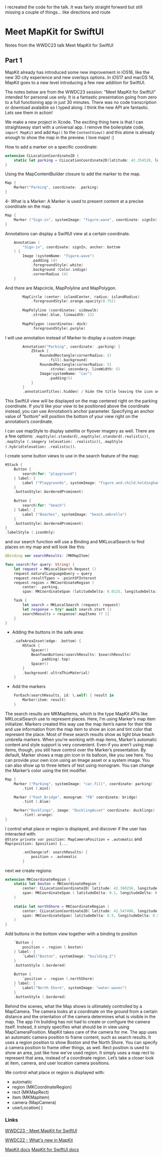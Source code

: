 I recreated the code for the talk. It was fairly straight forward but still missing a couple of things... like directions and route



# Meet MapKit for SwiftUI
Notes from the WWDC23 talk Meet MapKit for SwiftUI
 
## Part 1

MapKit already has introduced some new improvement in iOS16, like the new 3D city experience and new overlays options. In iOS17 and macOS 14, MapKit goes to a new level introducing a few new addition for SwiftUI.

The notes below are from the WWDC23 session: "Meet MapKit for SwiftUI" intended for personal use only. It is a fantastic presentation going from zero to a full functioning app in just 30 minutes. There was no code transcription or download avalaible so I typed along. 
I think the new API are fantastic. Lets see them in action! 


We make a new project in Xcode. The exciting thing here is that I can straightaway start with a universal app. I remove the boilerplate code, `import MapKit` and add `Map()` to the `ContentView()` and this alone is already enough to show the map in the preview. I love maps! :)
  
How to add a marker on a specific coordinate:
```swift
extension CLLocationCoordinate2D {
    static let parking = CLLocationCoordinate2D(latitude: 42.354528, longitude: -71.068369)
}
```


Using the MapContentBuilder closure to add the marker to the map. 

```swift
Map {
    Marker("Parking", coordinate: .parking)
}
```
4- What is a Marker: A Marker is used to present content at a precise coordinate on the map.
```swift
Map {
    Marker ("Sign-in", systemImage: "figure.wave", coordinate: signIn)
}
``` 
Annotations can display a SwiftUI view at a certain coordinate.   
```swift
    Annotation (
        "Sign-in", coordinate: signIn, anchor: bottom
    ) {
        Image (systemName: "figure.wave")
            .padding (4)
            .foregroundStyle(.white)
            .background (Color.indigo)
            .cornerRadius (4)
    }
```
And there are Mapcircle, MapPolyline and MapPolygon.
```swift
        MapCircle (center: islandCenter, radius: islandRadius)
            .foregroundStyle(.orange.opacity(0.75))
        
        MapPolyline (coordinates: sidewalk)
            .stroke(.blue, linewidth: 13)
            
        MapPolygon (coordinates: dock)
            .foregroundStyle(.purple)
```

I will use annotation instead of Marker to display a custom image:
```swift
        Annotation("Parking", coordinate: .parking) {
            ZStack {
                RoundedRectangle(cornerRadius: 5)
                    .fill(.background)
                RoundedRectangle(cornerRadius: 5)
                    .stroke(.secondary, lineWidth: 5)
                Image(systemName: "car")
                    .padding(5)
            }
        }
        .annotationTitles(.hidden) / hide the title leaving the icon only
```

This SwiftUI view will be displayed on the map centered right on the parking coordinate. If you’d like your view to be positioned above the coordinate instead, you can use Annotation’s anchor parameter. Specifying an anchor value of “bottom” will position the bottom of your view right on the annotation’s coordinate.

I can use mapStyle to display satellite or flyover imagery as well. There are a few options: `.mapStyle(.standard)`,`.mapStyle(.standard(.realistic))`, `.mapStyle (.imagery (elevation: .realistic))`, `.mapStyle (.hybrid(elevation: .realistic))`. 

I create some button views to use in the search feature of the map:
```swift
HStack {
    Button {
        search(for: "playground")
    } label: {
        Label ("Playgrounds", systemImage: "figure.and.child.holdinghands")
    } 
    .buttonStyle(.borderedProminent)
    
    Button {
        search(for: "beach")
    } label: {
        Label ("Beaches", systemImage: "beach.umbrella")
    } 
    .buttonStyle(.borderedProminent)
}
.labelStyle (.iconOnly)

```
and our search function will use a Binding and MKLocalSearch to find places on my map and will look like this:
```swift
@Binding var searchResults: [MKMapItem]

func search(for query: String) {
    let request = MKLocalSearch.Request ()
    request.naturalLanguageQuery = query
    request.resultTypes = .pointOfInterest
    request.region = MKCoordinateRegion (
        center: .parking,
        span: MKCoordinateSpan (latitudeDelta: 0.0125, longitudeDelta: 0.0125))

    Task {
        let search = MKLocalSearch (request: request)
        let response = try? await search.start ()
        searchResults = response?.mapItems ?? []
    }
}
```
- Adding the buttons in the safe area:
```swift
    .safeAreaInset(edge: .bottom) {
        HStack {
            Spacer()
            BeanTownButtons(searchResults: $searchResults)
                .padding(.top)
            Spacer()
        }
        .background(.ultraThinMaterial)
    }
```
- Add the markers
```swift
    ForEach(searchResults, id: \.self) { result in
        Marker(item: result)
    }
```

The search results are MKMapItems, which is the type MapKit APIs like MKLocalSearch use to represent places. Here, I’m using Marker’s map item initializer. Markers created this way use the map item’s name for their title and use information from the map item to show an icon and tint color that represent the place. Most of these search results show as light blue beach umbrella markers. When you’re working with map items, Marker’s automatic content and style support is very convenient. Even if you aren’t using map items, though, you still have control over the Marker’s presentation. By default, Marker shows a map pin icon in its balloon, like you see here. You can provide your own icon using an Image asset or a system image. You can also show up to three letters of text using monogram. You can change the Marker’s color using the tint modifier. 
```swift
Map {
    Marker ("Parking", systemImage: "car.fill", coordinate: parking)
        .tint (.mint)

    Marker ("Foot Bridge", monogram: "FB" coordinate: bridge)
        .tint (.blue)

    Marker("Ducklings", image: "DucklingAsset" coordinate: ducklings)
        .tint(.orange)
}
```

I control what place or region is displayed, and discover if the user has interacted with:    
`@State private var position: MapCameraPosition = .automatic`
and  
`Map(position: $position) {...`  

```swift
        .onChange(of: searchResults) {
            position = .automatic
        }
```

next we create regions:  

```swift
extension MKCoordinateRegion {
    static let boston = MKCoordinateRegion (
        center: CLLocationCoordinate2D( latitude: 42.360256, longitude: -71.057279),
        span: MKCoordinateSpan ( latitudeDelta: 0.1, longitudeDelta: 0.1)
    )
    
    static let northShore = MKCoordinateRegion (
        center: CLLocationCoordinate2D( latitude: 42.547408, longitude: -70.870085),
        span: MKCoordinateSpan( latitudeDelta: 0.5, longitudeDelta: 0.5)
    )
}
```
Add buttons in the bottom view together with a binding to position
```swift
    `Button {
        position = .region (.boston)
    } label: {
        `Label("Boston", systemImage: "building.2")
    }
    .buttonStyle (.bordered)
        
    Button {
        `position = .region (.northShore)
    } label: {
    `   Label("North Shore", systemImage: "water.waves")
    }
    .buttonStyle (.bordered)      
```

Behind the scenes, what the Map shows is ultimately controlled by a MapCamera. The camera looks at a coordinate on the ground from a certain distance and the orientation of the camera determines what is visible in the map. The app I’m building has not had to create or configure the camera itself. Instead, it simply specifies what should be in view using MapCameraPosition. MapKit takes care of the camera for me. The app uses an automatic camera position to frame content, such as search results. It uses a region position to show Boston and the North Shore. You can specify a camera position to frame other things, as well. Rect position is used to show an area, just like how we’ve used region. It simply uses a map rect to represent that area, instead of a coordinate region. Let’s take a closer look at item, camera, and user location camera positions.

We control what place or region is displayed with:  
- automatic  
- region (MKCoordinateRegion)  
- rect (MKMapRect)  
- item (MKMapItem)  
- camera (MapCamera)  
- userLocation( )  



### Links
[WWDC23 - Meet MapKit for SwiftUI](https://developer.apple.com/videos/play/wwdc2023/10043/)

[WWDC22 - What's new in MapKit](https://developer.apple.com/videos/play/wwdc2022/10035/)

[MapKit docs](https://developer.apple.com/documentation/mapkit)
[MapKit for SwiftUI docs](https://developer.apple.com/documentation/mapkit/mapkit_for_swiftui)
